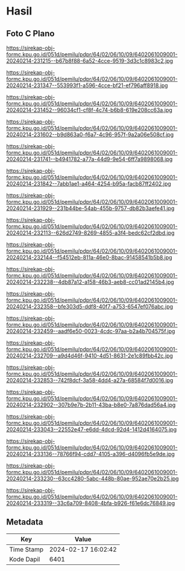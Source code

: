 # Hasil

## Foto C Plano

https://sirekap-obj-formc.kpu.go.id/051d/pemilu/pdpr/64/02/06/10/09/6402061009001-20240214-231215--b67b8f88-6a52-4cce-9519-3d3c1c8983c2.jpg

https://sirekap-obj-formc.kpu.go.id/051d/pemilu/pdpr/64/02/06/10/09/6402061009001-20240214-231347--553993f1-a596-4cce-bf21-ef796aff8918.jpg

https://sirekap-obj-formc.kpu.go.id/051d/pemilu/pdpr/64/02/06/10/09/6402061009001-20240214-231452--96034cf1-cf8f-4c74-b6b8-619e208cc63a.jpg

https://sirekap-obj-formc.kpu.go.id/051d/pemilu/pdpr/64/02/06/10/09/6402061009001-20240214-231602--b9d863a0-f6a7-4c96-957f-9a2a06e508cf.jpg

https://sirekap-obj-formc.kpu.go.id/051d/pemilu/pdpr/64/02/06/10/09/6402061009001-20240214-231741--b4941782-a77a-44d9-9e54-6ff7a9898068.jpg

https://sirekap-obj-formc.kpu.go.id/051d/pemilu/pdpr/64/02/06/10/09/6402061009001-20240214-231842--7abb1ae1-a464-4254-b95a-facb87ff2402.jpg

https://sirekap-obj-formc.kpu.go.id/051d/pemilu/pdpr/64/02/06/10/09/6402061009001-20240214-231929--231b44be-54ab-455b-9757-db82b3aefe41.jpg

https://sirekap-obj-formc.kpu.go.id/051d/pemilu/pdpr/64/02/06/10/09/6402061009001-20240214-232113--626d2749-8269-4855-a3f4-bedc62cf2dbd.jpg

https://sirekap-obj-formc.kpu.go.id/051d/pemilu/pdpr/64/02/06/10/09/6402061009001-20240214-232144--f54512eb-811a-46e0-8bac-91458541b5b8.jpg

https://sirekap-obj-formc.kpu.go.id/051d/pemilu/pdpr/64/02/06/10/09/6402061009001-20240214-232238--4db87a12-a158-46b3-aeb8-cc01ad2145b4.jpg

https://sirekap-obj-formc.kpu.go.id/051d/pemilu/pdpr/64/02/06/10/09/6402061009001-20240214-232358--bfe303d5-ddf8-40f7-a753-6547ef076abc.jpg

https://sirekap-obj-formc.kpu.go.id/051d/pemilu/pdpr/64/02/06/10/09/6402061009001-20240214-232459--aadf6e50-0023-4cdc-97aa-b2a4b704575f.jpg

https://sirekap-obj-formc.kpu.go.id/051d/pemilu/pdpr/64/02/06/10/09/6402061009001-20240214-232709--a9d4d46f-9410-4d51-8631-2e1c89fbb42c.jpg

https://sirekap-obj-formc.kpu.go.id/051d/pemilu/pdpr/64/02/06/10/09/6402061009001-20240214-232853--742f8dcf-3a58-4dd4-a27a-68584f7d0016.jpg

https://sirekap-obj-formc.kpu.go.id/051d/pemilu/pdpr/64/02/06/10/09/6402061009001-20240214-232902--307b9e7b-2b11-43ba-b8e0-7a876dad56a4.jpg

https://sirekap-obj-formc.kpu.go.id/051d/pemilu/pdpr/64/02/06/10/09/6402061009001-20240214-233043--22552e47-e6dd-4dcd-92d4-1412d4164075.jpg

https://sirekap-obj-formc.kpu.go.id/051d/pemilu/pdpr/64/02/06/10/09/6402061009001-20240214-233136--78766f94-cdd7-4105-a396-d4096fb5e9de.jpg

https://sirekap-obj-formc.kpu.go.id/051d/pemilu/pdpr/64/02/06/10/09/6402061009001-20240214-233230--63cc4280-5abc-448b-80ae-952ae70e2b25.jpg

https://sirekap-obj-formc.kpu.go.id/051d/pemilu/pdpr/64/02/06/10/09/6402061009001-20240214-233319--33c6a709-8408-4bfa-b926-f61e6dc76849.jpg


## Metadata

| Key        | Value               |
| ---------- | ------------------- |
| Time Stamp | 2024-02-17 16:02:42 |
| Kode Dapil | 6401                |



